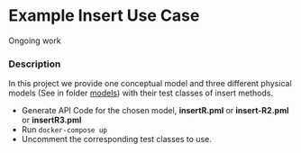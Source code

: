 # Example Insert Use Case
Ongoing work

### Description
In this project we provide one conceptual model and three different physical models (See in folder [models](models/)) with their test classes of insert methods.
-	Generate API Code for the chosen model, **insertR.pml** or **insert-R2.pml** or **insertR3.pml**
-	Run ```docker-compose up```
-	Uncomment the corresponding test classes to use.